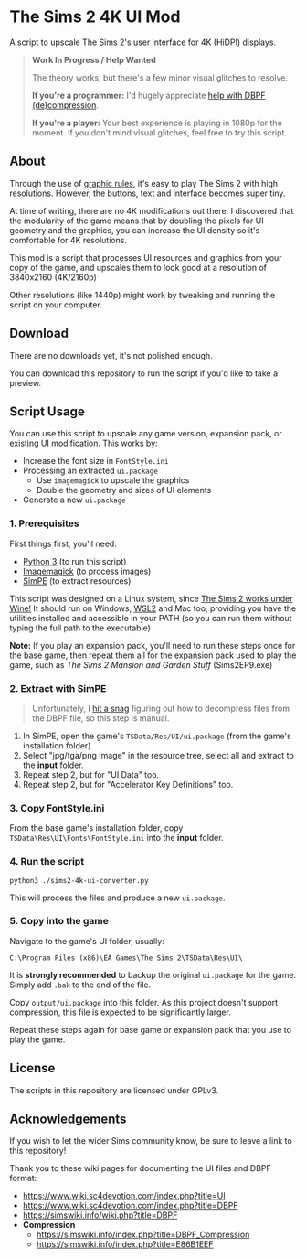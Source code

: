 # The Sims 2 4K UI Mod

A script to upscale The Sims 2's user interface for 4K (HiDPI) displays.

> **Work In Progress / Help Wanted**
>
> The theory works, but there's a few minor visual glitches to resolve.
>
> **If you're a programmer:** I'd hugely appreciate [help with DBPF (de)compression](https://github.com/lah7/sims2-4k-ui-mod/issues?q=is%3Aissue+is%3Aopen+label%3A%22script+bug%22).
>
> **If you're a player:** Your best experience is playing in 1080p for the moment.
> If you don't mind visual glitches, feel free to try this script.
>

## About

Through the use of [graphic rules], it's easy to play The Sims 2 with high
resolutions. However, the buttons, text and interface becomes super tiny.

At time of writing, there are no 4K modifications out there. I discovered that
the modularity of the game means that by doubling the pixels for UI geometry
and the graphics, you can increase the UI density so it's comfortable for 4K
resolutions.

This mod is a script that processes UI resources and graphics from your copy of
the game, and upscales them to look good at a resolution of 3840x2160 (4K/2160p)

Other resolutions (like 1440p) might work by tweaking and running
the script on your computer.

[graphic rules]: https://simswiki.info/wiki.php?title=Graphics_Rules_(for_The_Sims_2)

## Download

There are no downloads yet, it's not polished enough.

You can download this repository to run the script if you'd like to take a
preview.

<!--
For your convenience, you can download upscaled package file from the [Releases]
page, assuming the latest patches for the game.

There are two parts:

* Place the .package file for **both** the base game, **and** the expansion pack you play
into your `Documents\EA Games\The Sims 2\Downloads` folder.
* Place `FontStyle.ini` into the base game's `C:\Program Files (x86)\EA Games\The Sims 2\TSData\Res\UI\Fonts\FontStyle.ini` folder.
  * It's recommended to back up this file first (add `.bak` at the end)

Note that any other mods that modify the user interface may cause a mix of
normal and high density interface.

[Releases]: https://github.com/lah7/sims-2-4k-ui-mod/releases
-->

## Script Usage

You can use this script to upscale any game version, expansion pack, or existing
UI modification. This works by:

* Increase the font size in `FontStyle.ini`
* Processing an extracted `ui.package`
    * Use `imagemagick` to upscale the graphics
    * Double the geometry and sizes of UI elements
* Generate a new `ui.package`

### 1. Prerequisites

First things first, you'll need:

* [Python 3](https://www.python.org/) (to run this script)
* [Imagemagick](https://imagemagick.org/) (to process images)
* [SimPE](https://sourceforge.net/projects/simpe/) (to extract resources)

This script was designed on a Linux system, since [The Sims 2 works under Wine!](https://github.com/lah7/sims-2-wine-patches)
It should run on Windows, [WSL2] and Mac too, providing you have the utilities installed
and accessible in your PATH (so you can run them without typing the full path to
the executable)

[WSL2]: https://docs.microsoft.com/en-us/windows/wsl/about

**Note:** If you play an expansion pack, you'll need to run these steps once for
the base game, then repeat them all for the expansion pack used to play the game,
such as _The Sims 2 Mansion and Garden Stuff_ (Sims2EP9.exe)

### 2. Extract with SimPE

> Unfortunately, I [hit a snag] figuring out how to decompress files from the DBPF
file, so this step is manual.

[hit a snag]: https://github.com/lah7/sims-2-4k-ui-mod/issues

1. In SimPE, open the game's `TSData/Res/UI/ui.package` (from the game's installation folder)
1. Select "jpg/tga/png Image" in the resource tree, select all and extract to the **input** folder.
1. Repeat step 2, but for "UI Data" too.
1. Repeat step 2, but for "Accelerator Key Definitions" too.

### 3. Copy FontStyle.ini

From the base game's installation folder, copy `TSData\Res\UI\Fonts\FontStyle.ini` into
the **input** folder.

### 4. Run the script

    python3 ./sims2-4k-ui-converter.py

This will process the files and produce a new `ui.package`.

### 5. Copy into the game

Navigate to the game's UI folder, usually:

    C:\Program Files (x86)\EA Games\The Sims 2\TSData\Res\UI\

It is **strongly recommended** to backup the original `ui.package` for the game.
Simply add `.bak` to the end of the file.

Copy `output/ui.package` into this folder. As this project doesn't support
compression, this file is expected to be significantly larger.

Repeat these steps again for base game or expansion pack that you use to play the game.


## License

The scripts in this repository are licensed under GPLv3.


## Acknowledgements

If you wish to let the wider Sims community know, be sure to leave a link
to this repository!

Thank you to these wiki pages for documenting the UI files and DBPF format:

* <https://www.wiki.sc4devotion.com/index.php?title=UI>
* <https://www.wiki.sc4devotion.com/index.php?title=DBPF>
* <https://simswiki.info/wiki.php?title=DBPF>
* **Compression**
    * <https://simswiki.info/index.php?title=DBPF_Compression>
    * <https://simswiki.info/index.php?title=E86B1EEF>
